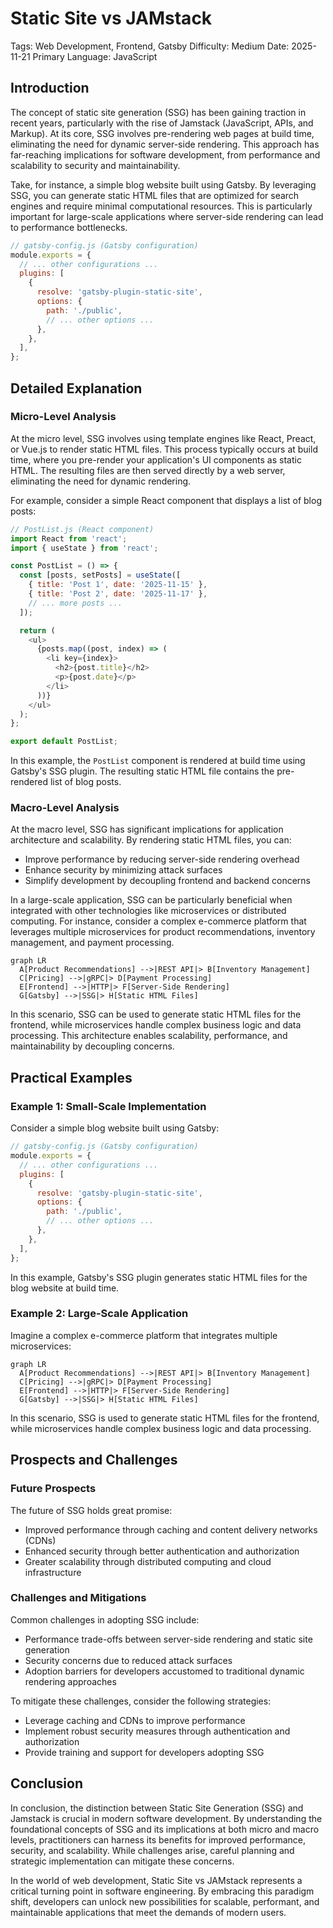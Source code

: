 # Static Site vs JAMstack
Tags: Web Development, Frontend, Gatsby
Difficulty: Medium
Date: 2025-11-21
Primary Language: JavaScript

## Introduction

The concept of static site generation (SSG) has been gaining traction in recent years, particularly with the rise of Jamstack (JavaScript, APIs, and Markup). At its core, SSG involves pre-rendering web pages at build time, eliminating the need for dynamic server-side rendering. This approach has far-reaching implications for software development, from performance and scalability to security and maintainability.

Take, for instance, a simple blog website built using Gatsby. By leveraging SSG, you can generate static HTML files that are optimized for search engines and require minimal computational resources. This is particularly important for large-scale applications where server-side rendering can lead to performance bottlenecks.

```javascript
// gatsby-config.js (Gatsby configuration)
module.exports = {
  // ... other configurations ...
  plugins: [
    {
      resolve: 'gatsby-plugin-static-site',
      options: {
        path: './public',
        // ... other options ...
      },
    },
  ],
};
```

## Detailed Explanation

### Micro-Level Analysis

At the micro level, SSG involves using template engines like React, Preact, or Vue.js to render static HTML files. This process typically occurs at build time, where you pre-render your application's UI components as static HTML. The resulting files are then served directly by a web server, eliminating the need for dynamic rendering.

For example, consider a simple React component that displays a list of blog posts:

```javascript
// PostList.js (React component)
import React from 'react';
import { useState } from 'react';

const PostList = () => {
  const [posts, setPosts] = useState([
    { title: 'Post 1', date: '2025-11-15' },
    { title: 'Post 2', date: '2025-11-17' },
    // ... more posts ...
  ]);

  return (
    <ul>
      {posts.map((post, index) => (
        <li key={index}>
          <h2>{post.title}</h2>
          <p>{post.date}</p>
        </li>
      ))}
    </ul>
  );
};

export default PostList;
```

In this example, the `PostList` component is rendered at build time using Gatsby's SSG plugin. The resulting static HTML file contains the pre-rendered list of blog posts.

### Macro-Level Analysis

At the macro level, SSG has significant implications for application architecture and scalability. By rendering static HTML files, you can:

* Improve performance by reducing server-side rendering overhead
* Enhance security by minimizing attack surfaces
* Simplify development by decoupling frontend and backend concerns

In a large-scale application, SSG can be particularly beneficial when integrated with other technologies like microservices or distributed computing. For instance, consider a complex e-commerce platform that leverages multiple microservices for product recommendations, inventory management, and payment processing.

```mermaid
graph LR
  A[Product Recommendations] -->|REST API|> B[Inventory Management]
  C[Pricing] -->|gRPC|> D[Payment Processing]
  E[Frontend] -->|HTTP|> F[Server-Side Rendering]
  G[Gatsby] -->|SSG|> H[Static HTML Files]
```

In this scenario, SSG can be used to generate static HTML files for the frontend, while microservices handle complex business logic and data processing. This architecture enables scalability, performance, and maintainability by decoupling concerns.

## Practical Examples

### Example 1: Small-Scale Implementation

Consider a simple blog website built using Gatsby:

```javascript
// gatsby-config.js (Gatsby configuration)
module.exports = {
  // ... other configurations ...
  plugins: [
    {
      resolve: 'gatsby-plugin-static-site',
      options: {
        path: './public',
        // ... other options ...
      },
    },
  ],
};
```

In this example, Gatsby's SSG plugin generates static HTML files for the blog website at build time.

### Example 2: Large-Scale Application

Imagine a complex e-commerce platform that integrates multiple microservices:

```mermaid
graph LR
  A[Product Recommendations] -->|REST API|> B[Inventory Management]
  C[Pricing] -->|gRPC|> D[Payment Processing]
  E[Frontend] -->|HTTP|> F[Server-Side Rendering]
  G[Gatsby] -->|SSG|> H[Static HTML Files]
```

In this scenario, SSG is used to generate static HTML files for the frontend, while microservices handle complex business logic and data processing.

## Prospects and Challenges

### Future Prospects

The future of SSG holds great promise:

* Improved performance through caching and content delivery networks (CDNs)
* Enhanced security through better authentication and authorization
* Greater scalability through distributed computing and cloud infrastructure

### Challenges and Mitigations

Common challenges in adopting SSG include:

* Performance trade-offs between server-side rendering and static site generation
* Security concerns due to reduced attack surfaces
* Adoption barriers for developers accustomed to traditional dynamic rendering approaches

To mitigate these challenges, consider the following strategies:

* Leverage caching and CDNs to improve performance
* Implement robust security measures through authentication and authorization
* Provide training and support for developers adopting SSG

## Conclusion

In conclusion, the distinction between Static Site Generation (SSG) and Jamstack is crucial in modern software development. By understanding the foundational concepts of SSG and its implications at both micro and macro levels, practitioners can harness its benefits for improved performance, security, and scalability. While challenges arise, careful planning and strategic implementation can mitigate these concerns.

In the world of web development, Static Site vs JAMstack represents a critical turning point in software engineering. By embracing this paradigm shift, developers can unlock new possibilities for scalable, performant, and maintainable applications that meet the demands of modern users.